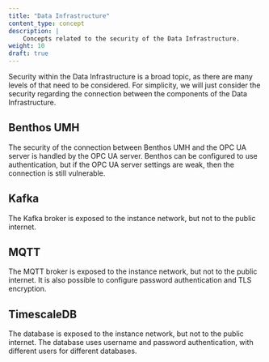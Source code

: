 ```yaml
---
title: "Data Infrastructure"
content_type: concept
description: |
    Concepts related to the security of the Data Infrastructure.
weight: 10
draft: true
---
```


<!-- overview -->
Security within the Data Infrastructure is a broad topic, as there are many levels
of that need to be considered. For simplicity, we will just consider the security
regarding the connection between the components of the Data Infrastructure.

<!-- body -->
## Benthos UMH

The security of the connection between Benthos UMH and the OPC UA server is
handled by the OPC UA server. Benthos can be configured to use authentication,
but if the OPC UA server settings are weak, then the connection is still
vulnerable.

## Kafka

The Kafka broker is exposed to the instance network, but not to the public
internet.

## MQTT

The MQTT broker is exposed to the instance network, but not to the public
internet. It is also possible to configure password authentication and TLS
encryption.

## TimescaleDB

The database is exposed to the instance network, but not to the public internet.
The database uses username and password authentication, with different users for
different databases.
